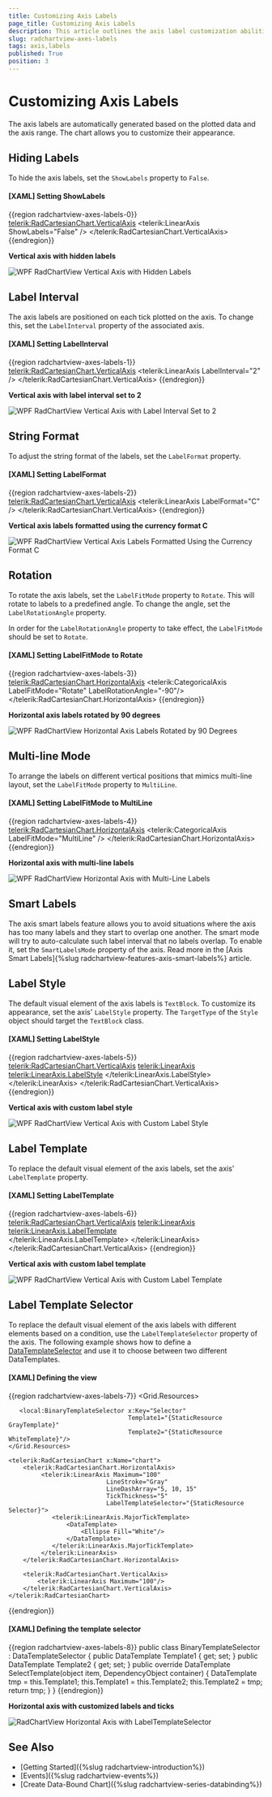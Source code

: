 ```yaml
---
title: Customizing Axis Labels
page_title: Customizing Axis Labels
description: This article outlines the axis label customization abilities in the RadChartView suite.
slug: radchartview-axes-labels
tags: axis,labels
published: True
position: 3
---
```


# Customizing Axis Labels

The axis labels are automatically generated based on the plotted data and the axis range. The chart allows you to customize their appearance.

## Hiding Labels 

To hide the axis labels, set the `ShowLabels` property to `False`.

#### __[XAML] Setting ShowLabels__
{{region radchartview-axes-labels-0}}
	<telerik:RadCartesianChart.VerticalAxis>
		<telerik:LinearAxis ShowLabels="False" />
	</telerik:RadCartesianChart.VerticalAxis>
{{endregion}}

__Vertical axis with hidden labels__  

![WPF RadChartView Vertical Axis with Hidden Labels](images/radchartview-axes-labels-0.png)

## Label Interval

The axis labels are positioned on each tick plotted on the axis. To change this, set the `LabelInterval` property of the associated axis.

#### __[XAML] Setting LabelInterval__
{{region radchartview-axes-labels-1}}
	<telerik:RadCartesianChart.VerticalAxis>
		<telerik:LinearAxis LabelInterval="2" />
	</telerik:RadCartesianChart.VerticalAxis>
{{endregion}}

__Vertical axis with label interval set to 2__  

![WPF RadChartView Vertical Axis with Label Interval Set to 2](images/radchartview-axes-labels-1.png)

## String Format 

To adjust the string format of the labels, set the `LabelFormat` property.

#### __[XAML] Setting LabelFormat__
{{region radchartview-axes-labels-2}}
	<telerik:RadCartesianChart.VerticalAxis>
		<telerik:LinearAxis LabelFormat="C" />
	</telerik:RadCartesianChart.VerticalAxis>
{{endregion}}

__Vertical axis labels formatted using the currency format C__  

![WPF RadChartView Vertical Axis Labels Formatted Using the Currency Format C](images/radchartview-axes-labels-2.png)

## Rotation

To rotate the axis labels, set the `LabelFitMode` property to `Rotate`. This will rotate to labels to a predefined angle. To change the angle, set the `LabelRotationAngle` property. 

In order for the `LabelRotationAngle` property to take effect, the `LabelFitMode` should be set to `Rotate`.

#### __[XAML] Setting LabelFitMode to Rotate__
{{region radchartview-axes-labels-3}}
	<telerik:RadCartesianChart.HorizontalAxis>
		<telerik:CategoricalAxis LabelFitMode="Rotate" LabelRotationAngle="-90"/>
	</telerik:RadCartesianChart.HorizontalAxis>
{{endregion}}

__Horizontal axis labels rotated by 90 degrees__  

![WPF RadChartView Horizontal Axis Labels Rotated by 90 Degrees](images/radchartview-axes-labels-3.png)

## Multi-line Mode

To arrange the labels on different vertical positions that mimics multi-line layout, set the `LabelFitMode` property to `MultiLine`. 

#### __[XAML] Setting LabelFitMode to MultiLine__
{{region radchartview-axes-labels-4}}
	<telerik:RadCartesianChart.HorizontalAxis>
		<telerik:CategoricalAxis LabelFitMode="MultiLine" />
	</telerik:RadCartesianChart.HorizontalAxis>
{{endregion}}

__Horizontal axis with multi-line labels__  

![WPF RadChartView Horizontal Axis with Multi-Line Labels](images/radchartview-axes-labels-4.png)

## Smart Labels

The axis smart labels feature allows you to avoid situations where the axis has too many labels and they start to overlap one another. The smart mode will try to auto-calculate such label interval that no labels overlap. To enable it, set the `SmartLabelsMode` property of the axis. Read more in the [Axis Smart Labels]{%slug radchartview-features-axis-smart-labels%} article.

## Label Style

The default visual element of the axis labels is `TextBlock`. To customize its appearance, set the axis' `LabelStyle` property. The `TargetType` of the `Style` object should target the `TextBlock` class.

#### __[XAML] Setting LabelStyle__
{{region radchartview-axes-labels-5}}
	<telerik:RadCartesianChart.VerticalAxis>
		<telerik:LinearAxis>
			<telerik:LinearAxis.LabelStyle>
				<Style TargetType="TextBlock">
					<Setter Property="Foreground" Value="White" />
					<Setter Property="Background" Value="Black" />
					<Setter Property="Padding" Value="4" />
					<Setter Property="Margin" Value="0 0 5 0" />
				</Style>
			</telerik:LinearAxis.LabelStyle>
		</telerik:LinearAxis>
	</telerik:RadCartesianChart.VerticalAxis>
{{endregion}}

__Vertical axis with custom label style__  

![WPF RadChartView Vertical Axis with Custom Label Style](images/radchartview-axes-labels-5.png)

## Label Template

To replace the default visual element of the axis labels, set the axis' `LabelTemplate` property.

#### __[XAML] Setting LabelTemplate__
{{region radchartview-axes-labels-6}}
	<telerik:RadCartesianChart.VerticalAxis>
		<telerik:LinearAxis>
			<telerik:LinearAxis.LabelTemplate>
				<DataTemplate>
					<Border BorderBrush="Black" BorderThickness="1" Background="Bisque" Margin="0 0 5 0">                               
						<TextBlock Padding="4" Text="{Binding}"/>
					</Border>
				</DataTemplate>
			</telerik:LinearAxis.LabelTemplate>
		</telerik:LinearAxis>
	</telerik:RadCartesianChart.VerticalAxis>
{{endregion}}

__Vertical axis with custom label template__  

![WPF RadChartView Vertical Axis with Custom Label Template](images/radchartview-axes-labels-6.png)

## Label Template Selector

To replace the default visual element of the axis labels with different elements based on a condition, use the `LabelTemplateSelector` property of the axis. The following example shows how to define a [DataTemplateSelector](https://docs.microsoft.com/en-us/dotnet/api/system.windows.controls.datatemplateselector?view=windowsdesktop-6.0) and use it to choose between two different DataTemplates.

#### __[XAML] Defining the view__
{{region radchartview-axes-labels-7}}
	<Grid.Resources>
	   <DataTemplate x:Key="GrayTemplate">
	       <Border BorderThickness="2"
	               BorderBrush="Gray">
	           <TextBlock Text="{Binding}"/>
	       </Border>
	   </DataTemplate>
	   <DataTemplate x:Key="WhiteTemplate">
	       <Border BorderThickness="2"
	               BorderBrush="White">
	           <TextBlock Text="{Binding}"/>
	       </Border>
	   </DataTemplate>
	
	   <local:BinaryTemplateSelector x:Key="Selector"
	                                 Template1="{StaticResource GrayTemplate}"
	                                 Template2="{StaticResource WhiteTemplate}"/>
	</Grid.Resources>
	
	<telerik:RadCartesianChart x:Name="chart">
	    <telerik:RadCartesianChart.HorizontalAxis>
	         <telerik:LinearAxis Maximum="100"
	                           LineStroke="Gray"
	                           LineDashArray="5, 10, 15"
	                           TickThickness="5"
	                           LabelTemplateSelector="{StaticResource Selector}">
	            <telerik:LinearAxis.MajorTickTemplate>
	                <DataTemplate>
	                    <Ellipse Fill="White"/>
	                </DataTemplate>
	            </telerik:LinearAxis.MajorTickTemplate>
	         </telerik:LinearAxis>
	    </telerik:RadCartesianChart.HorizontalAxis>
	
	    <telerik:RadCartesianChart.VerticalAxis>
	        <telerik:LinearAxis Maximum="100"/>
	    </telerik:RadCartesianChart.VerticalAxis>
	</telerik:RadCartesianChart>
{{endregion}}

#### __[XAML] Defining the template selector__
{{region radchartview-axes-labels-8}}
	public class BinaryTemplateSelector : DataTemplateSelector
	{
	    public DataTemplate Template1
	    {
	        get;
	        set;
	    }
	    public DataTemplate Template2
	    {
	        get;
	        set;
	    }
	    public override DataTemplate SelectTemplate(object item, DependencyObject container)
	    {
	        DataTemplate tmp = this.Template1;
	        this.Template1 = this.Template2;
	        this.Template2 = tmp;
	        return tmp;
	    }
	}
{{endregion}}

__Horizontal axis with customized labels and ticks__  

![RadChartView Horizontal Axis with LabelTemplateSelector](images/radchartview-chart_axes_axisconfig.png)

## See Also
* [Getting Started]({%slug radchartview-introduction%})
* [Events]({%slug radchartview-events%})
* [Create Data-Bound Chart]({%slug radchartview-series-databinding%})
